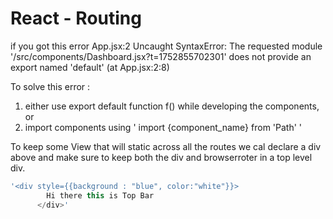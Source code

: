 # React - Routing

if you got this error
App.jsx:2 Uncaught SyntaxError: The requested module '/src/components/Dashboard.jsx?t=1752855702301' does not provide an export named 'default' (at App.jsx:2:8)

To solve this error :
1) either use export default function f() while developing the components, or
2) import components using ' import {component_name} from 'Path' ' 


To keep some View that will static across all the routes we cal declare a div above <BrowserRouter> and make sure to keep both the div and browserroter in a top level div.
```javascript
'<div style={{background : "blue", color:"white"}}>
        Hi there this is Top Bar
      </div>'
